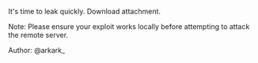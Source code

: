 It's time to leak quickly. Download attachment.

Note: Please ensure your exploit works locally before attempting to attack the remote server.

Author: @arkark_

